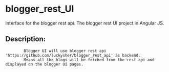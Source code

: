 # blogger_rest_UI
Interface for the blogger rest api. The blogger rest UI project in Angular JS.


Description:
-------------
            Blogger UI will use blogger rest api 'https://github.com/luckysher/blogger_rest_api' as backend.
            Means all the blogs will be fetched from the rest api and displayed on the blogger UI pages.

